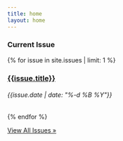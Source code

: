 ```yaml
---
title: home
layout: home
---
```

<div class="current-issue">
<h3 class="current meta">Current Issue</h3>
{% for issue in site.issues | limit: 1 %}
  <a href="{{site.baseurl}}{{issue.url}}">
    <h3 class="current-issue-title">{{issue.title}}</h3>
  </a>
  <h6 class="meta current-issue-date">{{issue.date | date: "%-d %B %Y"}}</h6>
{% endfor %}
<br>
<p class="meta"><a href="{{site.baseurl}}/issues">View All Issues &raquo;</a></p>
</div>